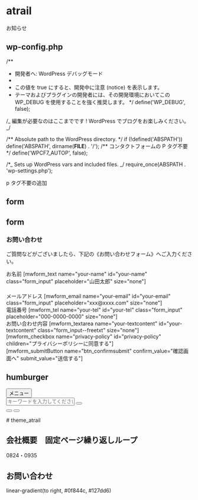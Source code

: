 # atrail

お知らせ

<!-- お知らせ -->
<!-- <section class="section-contents" id="news">
  <div class="wrapper">
    <?php $term_obj = get_term_by('slug', 'news', 'category'); ?>
    <span class="section-title-en"><?php the_field('english_title'); ?></span>
    <h2 class="section-title"><?php echo $term_obj->name; ?></h2>
    <p class="section-lead"><?php echo $term_obj->description; ?></p>
    <ul class="news">
      <?php
      $news_posts = get_specific_posts('post', 'category', 'news', 3);
      if ($news_posts->have_posts()):
        while ($news_posts->have_posts()): $news_posts->the_post();
      ?>
          <li class="news-item">
            <a class="detail-link" href="<?php the_permalink(); ?>">
              <time class="time"><?php the_time('Y.m.d'); ?></time>
              <p class="title"><?php the_title(); ?></p>
              <p class="news-text"><?php echo get_the_excerpt(); ?></p>
            </a>
          </li>
      <?php
        endwhile;
        wp_reset_postdata();
      endif;
      ?>
    </ul>
    <div class="section-buttons">
      <button type="button" class="button button-ghost" onclick="javascript:location.href = '<?php echo esc_url(get_term_link($term_obj)); ?>';">
        <?php echo $term_obj->name; ?>一覧を見る
      </button>
    </div>
  </div>
</section> -->

<!-- news test -->
<!-- <section class="section-contents" id="news">
  <div class="wrapper">
    <?php $term_obj = get_term_by('slug', 'news', 'category'); ?>
    <span class="section-title-en"><?php the_field('english_title'); ?></span>
    <h2 class="section-title"><?php echo $term_obj->name; ?></h2>
    <p class="section-lead"><?php echo $term_obj->description; ?></p> -->
<!-- ||| -->
<!-- <div class="page-inner full-width">
      <div class="page-main" id="pg-news">
        <div class="main-container">
          <div class="main-wrapper">
            <div class="newsLists">
              <?php
              if (have_posts()):
                while (have_posts()) : the_post();
                  get_template_part('content-archive');
                endwhile;
              endif;
              ?>
            </div>
            <div class="pager">
              <ul class="pagerList">
                <?php
                page_navi();
                ?>
              </ul>
            </div>
          </div>
        </div>
      </div>
    </div>


    <ul class="news">
      <?php
      $news_posts = get_specific_posts('post', 'category', 'news', 5);
      if ($news_posts->have_posts()):
        while ($news_posts->have_posts()): $news_posts->the_post();
      ?>
          <li class="news-item">
            <a class="detail-link" href="<?php the_permalink(); ?>">
              <time class="time"><?php the_time('Y.m.d'); ?></time>
              <p class="title"><?php the_title(); ?></p>
              <p class="news-text"><?php echo get_the_excerpt(); ?></p>
            </a>
          </li>
      <?php
        endwhile;
        wp_reset_postdata();
      endif;
      ?>
    </ul>
    <div class="section-buttons">
      <button type="button" class="button button-ghost" onclick="javascript:location.href = '<?php echo esc_url(get_term_link($term_obj)); ?>';">
        <?php echo $term_obj->name; ?>一覧を見る
      </button>
    </div>
  </div>
</section> -->

## wp-config.php

/\*\*

- 開発者へ: WordPress デバッグモード
-
- この値を true にすると、開発中に注意 (notice) を表示します。
- テーマおよびプラグインの開発者には、その開発環境においてこの WP_DEBUG を使用することを強く推奨します。
  \*/
  define('WP_DEBUG', false);

/_ 編集が必要なのはここまでです ! WordPress でブログをお楽しみください。 _/

/** Absolute path to the WordPress directory. \*/
if (!defined('ABSPATH'))
define('ABSPATH', dirname(**FILE**) . '/');
/** コンタクトフォームの P タグ不要 \*/
define('WPCF7_AUTOP', false);

/\*_ Sets up WordPress vars and included files. _/
require_once(ABSPATH . 'wp-settings.php');

p タグ不要の追加

## form

<!-- <section class="l-contact" id="contact">
  <div class="l-contact-inner l-section-inner-plf--20px l-section-inner">
    <h3 class="p-section_ttl--pb32">お問い合わせ</h3>
    <div class="p-section_ttlborder"></div>
    <p>ご質問などがございましたら、下記の《お問い合わせフォーム》へご入力ください。</p>
    <div class="l-form">
      <div class="l-form-inner">

        <form action="" method="get" class="form-example-box">
          <div class="form-example">
            <label for="name" class="form_label">お名前</label>
            <input type="text" name="name" id="name" required class="form_input" />
          </div>
          <div class="form-example">
            <label for="email" class="form_label">メールアドレス</label>
            <input type="email" name="email" id="email" required class="form_input" />
          </div>
          <div class="form-example">
            <label for="tel" class="form_label">電話番号</label>
            <input type="tel" name="tel" id="tel" required class="form_input" />
          </div>
          <div class="form-example">
            <label for="textcontent" class="form_label">お問い合わせ内容</label>
            <input type="text" name="textcontent" id="textcontent" required class="form_input--freetxt" />
          </div>
          <div class="py25 l-flex-center">
            <input type="checkbox" id="privacy-policy" name="privacy-policy" required>
            <label for="privacy-policy">プライバシーポリシーに同意する</label>
          </div>
          <div class="form-example">
            <input type="submit" value="入力内容を確認する" class="btn-submit" />
          </div>
        </form>
      </div>
    </div>
  </div>
</section>
<section class="l-contact" id="contact">
  <div class="l-contact-inner l-section-inner-plf--20px l-section-inner">
    <h3 class="p-section_ttl--pb32">お問い合わせ</h3>
    <div class="p-section_ttlborder"></div>
    <p>ご質問などがございましたら、下記の《お問い合わせフォーム》へご入力ください。</p>
    <div class="l-form">
      <div class="l-form-inner">
        <form action="" method="get" class="form-example-box">
          <div class="form-example">
            <label for="name" class="form_label">お名前</label>
            <input type="text" name="name" id="name" required class="form_input" />
          </div>
          <div class="form-example">
            <label for="email" class="form_label">メールアドレス</label>
            <input type="email" name="email" id="email" required class="form_input" />
          </div>
          <div class="form-example">
            <label for="tel" class="form_label">電話番号</label>
            <input type="tel" name="tel" id="tel" required class="form_input" />
          </div>
          <div class="form-example">
            <label for="textcontent" class="form_label">お問い合わせ内容</label>
            <input type="text" name="textcontent" id="textcontent" required class="form_input--freetxt" />
          </div>
          <div class="py25 l-flex-center">
            <input type="checkbox" id="privacy-policy" name="privacy-policy" required>
            <label for="privacy-policy">プライバシーポリシーに同意する</label>
          </div>
          <div class="form-example">
            <input type="submit" value="入力内容を確認する" class="btn-submit" />
          </div>
        </form>
      </div>
    </div>
  </div>
</section> -->

## form

<section class="l-contact" id="contact">
  <div class="l-contact-inner l-section-inner-plf--20px l-section-inner">
    <h3 class="p-section_ttl--pb32">お問い合わせ</h3>
    <div class="p-section_ttlborder"></div>
<p>ご質問などがございましたら、下記の《お問い合わせフォーム》へご入力ください。</p>
    <div class="l-form">
      <div class="l-form-inner">
          <div class="form-example">
            <label for="name" class="form_label">お名前</label>
            [mwform_text name="your-name" id="your-name" class="form_input" placeholder="山田太郎" size="none"]
          </div>
　　　　　　<div class="form-example">
            <label for="email" class="form_label">メールアドレス</label>
            [mwform_email name="your-email" id="your-email" class="form_input" placeholder="xxx@xxxx.com" size="none"]
          </div>
          <div class="form-example">
            <label for="tel" class="form_label">電話番号</label>
            [mwform_tel name="your-tel" id="your-tel" class="form_input" placeholder="000-0000-0000" size="none"]
          </div>
          <div class="form-example">
            <label for="textcontent" class="form_label">お問い合わせ内容</label>
            [mwform_textarea name="your-textcontent" id="your-textcontent" class="form_input--freetxt" size="none"]
          </div>
          <div class="py25 l-flex-center">
            [mwform_checkbox name="privacy-policy" id="privacy-policy" children="プライバシーポリシーに同意する"]
          </div>
          <div class="form-example btn-center">
            [mwform_submitButton name="btn_confirmsubmit" confirm_value="確認画面へ" submit_value="送信する"]
          </div>
      </div>
    </div>
  </div>
</section>

## humburger

 <button class="toggle-menu js-toggoleNav">
          <span class="toggle-line">メニュー</span>
        </button>
        <div class="header-nav">
          <!-- <nav class="global-nav">
            <?php
            wp_nav_menu([
              'theme_location' => 'place_global',
              'container' => false,
            ]);
            ?>
          </nav> -->
          <form class="search-form" role="search" method="get" action="<?php echo esc_url(home_url()); ?>">
            <div class="search-box">
              <input type="text" class="search-input" name="s" placeholder="キーワードを入力してください" />
              <button type="submit" class="button-submit"></button>
            </div>
            <div class="search-buttons">
              <button type="button" class="close-icon js-searchIcon"></button>
              <button type="button" class="search-icon js-searchIcon"></button>
            </div>
          </form>
        </div>
# theme_atrail

## 会社概要　固定ページ繰り返しループ

0824・0935

<!-- <section class="section-contents" id="company">
  <div class="wrapper maxw600">
    <?php
    $company_page = get_page_by_path('company');
    $post = $company_page;
    setup_postdata($post);
    ?>
    <span class="section-title-en"><?php the_field('english_title'); ?></span>
    <h2 class="section-title"><?php the_title(); ?></h2>
    <p class="section-lead"><?php echo get_the_excerpt(); ?></p>
    <div class="l-company-table">
      <table>
        <tr>
          <th>社名</th>
          <td>アトレイル株式会社</td>
        </tr>
        <tr>
          <th>代表者</th>
          <td>代表取締役 西田 博</td>
        </tr>
        <tr>
          <th>本社所在地</th>
          <td>〒663-8227 兵庫県西宮市今津出在家 6 番 1 号</td>
        </tr>
        <tr>
          <th>TEL</th>
          <td>00-0000-0000</td>
        </tr>
        <tr>
          <th>資本金</th>
          <td>1,000,000 円</td>
        </tr>
        <tr>
          <th>設立</th>
          <td>2023年</td>
        </tr>
        <tr>
          <th>取引銀行</th>
          <td>●●●●銀行 ●●支店</td>
        </tr>
      </table>
    </div>
  </div>
</section> -->
<!-- ↑ -->

## お問い合わせ

<!-- お問い合わせ -->
<!----------------------------------
        form
----------------------------------->
<?php echo apply_shortcodes('[mwform_formkey key="132"]'); ?>

linear-gradient(to right, #0f844c, #127dd6)

